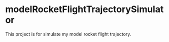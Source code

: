 # modelRocketFlightTrajectorySimulator

This project is for simulate my model rocket flight trajectory.
